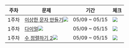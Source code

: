 |주차|문제|기간|체크|
|--|---|---|---|
|1주차|[이상한 문자 만들기](https://programmers.co.kr/learn/courses/30/lessons/12930)<img src="https://img.shields.io/badge/Lv.1-4caf50?"/></a> |05/09 ~ 05/15|<img src="https://img.shields.io/badge/진행중-808080?"/></a>
|1주차|[다이얼](https://www.acmicpc.net/problem/5622)<img src="https://img.shields.io/badge/B2-ad5600?"/></a></a>|05/09 ~ 05/15|<img src="https://img.shields.io/badge/진행중-808080?"/></a>
|1주차|[수 정렬하기 2](https://www.acmicpc.net/problem/2751)<img src="https://img.shields.io/badge/S2-435f7a?"/></a>|05/09 ~ 05/15|<img src="https://img.shields.io/badge/진행중-808080?"/></a>